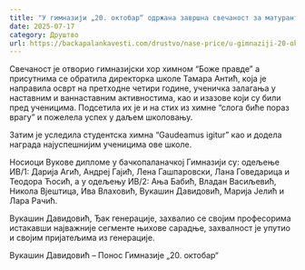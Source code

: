 ```yaml
---
title: "У гимназији „20. октобар“ одржана завршна свечаност за матуранте"
date: 2025-07-17
category: Друштво
url: https://backapalankavesti.com/drustvo/nase-price/u-gimnaziji-20-oktobar-odrzana-zavrsna-svecanost-za-maturante/
---
```


Свечаност је отворио гимназијски хор химном “Боже правде” а присутнима се обратила директорка школе Тамара Антић, која је направила осврт на претходне четири године, ученичка залагања у наставним и ваннаставним активностима, као и изазове који су били пред ученицима. Подсетила их је и на стих из химне “слога биће пораз врагу” и пожелела успех у даљем школовању.

Затим је уследила студентска химна “Gaudeamus igitur” као и додела награда најуспешнијим ученицима ове школе.

Носиоци Вукове дипломе у бачкопаланачкој Гимназији су: одељење ИВ/1: Дарија Агић, Андреј Гајић, Лена Гашпаровски, Лана Говедарица и Теодора Ћосић, а у одељењу ИВ/2: Ања Бабић, Владан Васиљевић, Никола Вјештица, Ива Влаховић, Вукашин Давидовић, Марија Јелић и Лара Рачић.

Вукашин Давидовић, Ђак генерације, захвалио се својим професорима истакавши најважније сегменте њихове сарадње, захвалност је упутио и својим пријатељима из генерације.

Вукашин Давидовић – Понос Гимназије „20. октобар“
